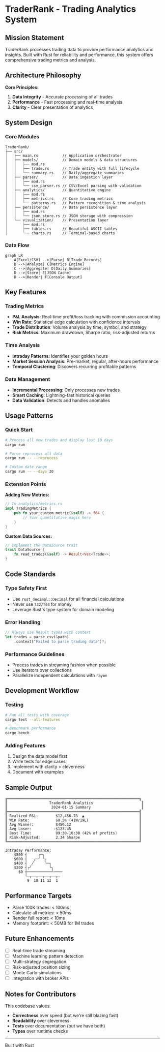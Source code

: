# TraderRank - Trading Analytics System

## Mission Statement

TraderRank processes trading data to provide performance analytics and insights. Built with Rust for reliability and performance, this system offers comprehensive trading metrics and analysis.

## Architecture Philosophy

**Core Principles:**

1. **Data Integrity** - Accurate processing of all trades
2. **Performance** - Fast processing and real-time analysis
3. **Clarity** - Clear presentation of analytics

## System Design

### Core Modules

```
TraderRank/
├── src/
│   ├── main.rs           // Application orchestrator
│   ├── models/           // Domain models & data structures
│   │   ├── mod.rs
│   │   ├── trade.rs      // Trade entity with full lifecycle
│   │   └── summary.rs    // Daily/aggregate summaries
│   ├── parser/           // Data ingestion layer
│   │   ├── mod.rs
│   │   └── csv_parser.rs // CSV/Excel parsing with validation
│   ├── analytics/        // Quantitative engine
│   │   ├── mod.rs
│   │   ├── metrics.rs    // Core trading metrics
│   │   └── patterns.rs   // Pattern recognition & time analysis
│   ├── persistence/      // Data persistence layer
│   │   ├── mod.rs
│   │   └── json_store.rs // JSON storage with compression
│   └── visualization/    // Presentation layer
│       ├── mod.rs
│       ├── tables.rs     // Beautiful ASCII tables
│       └── charts.rs     // Terminal-based charts
```

### Data Flow

```mermaid
graph LR
    A[Excel/CSV] -->|Parse| B[Trade Records]
    B -->|Analyze| C[Metrics Engine]
    C -->|Aggregate| D[Daily Summaries]
    D -->|Store| E[JSON Cache]
    D -->|Render| F[Console Output]
```

## Key Features

### Trading Metrics
- **P&L Analysis**: Real-time profit/loss tracking with commission accounting
- **Win Rate**: Statistical edge calculation with confidence intervals
- **Trade Distribution**: Volume analysis by time, symbol, and strategy
- **Risk Metrics**: Maximum drawdown, Sharpe ratio, risk-adjusted returns

### Time Analysis
- **Intraday Patterns**: Identifies your golden hours
- **Market Session Analysis**: Pre-market, regular, after-hours performance
- **Temporal Clustering**: Discovers recurring profitable patterns

### Data Management
- **Incremental Processing**: Only processes new trades
- **Smart Caching**: Lightning-fast historical queries
- **Data Validation**: Detects and handles anomalies

## Usage Patterns

### Quick Start
```bash
# Process all new trades and display last 10 days
cargo run

# Force reprocess all data
cargo run -- --reprocess

# Custom date range
cargo run -- --days 30
```

### Extension Points

**Adding New Metrics:**
```rust
// In analytics/metrics.rs
impl TradingMetrics {
    pub fn your_custom_metric(&self) -> f64 {
        // Your quantitative magic here
    }
}
```

**Custom Data Sources:**
```rust
// Implement the DataSource trait
trait DataSource {
    fn read_trades(&self) -> Result<Vec<Trade>>;
}
```

## Code Standards

### Type Safety First
- Use `rust_decimal::Decimal` for all financial calculations
- Never use `f32/f64` for money
- Leverage Rust's type system for domain modeling

### Error Handling
```rust
// Always use Result types with context
let trades = parse_csv(&path)
    .context("Failed to parse trading data")?;
```

### Performance Guidelines
- Process trades in streaming fashion when possible
- Use iterators over collections
- Parallelize independent calculations with `rayon`

## Development Workflow

### Testing
```bash
# Run all tests with coverage
cargo test --all-features

# Benchmark performance
cargo bench
```

### Adding Features
1. Design the data model first
2. Write tests for edge cases
3. Implement with clarity > cleverness
4. Document with examples

## Sample Output

```
╔════════════════════════════════════════════════════════════╗
║                   TraderRank Analytics                      ║
║                    2024-01-15 Summary                       ║
╠════════════════════════════════════════════════════════════╣
║ Realized P&L:        $12,456.78  ▲                         ║
║ Win Rate:            68.5% (41W/19L)                       ║
║ Avg Winner:          $456.12                               ║
║ Avg Loser:          -$123.45                               ║
║ Best Time:           09:30-10:30 (42% of profits)          ║
║ Risk-Adjusted:       2.34 Sharpe                           ║
╚════════════════════════════════════════════════════════════╝

Intraday Performance:
    $800 ┤     ╭─╮
    $600 ┤   ╭─╯ ╰╮
    $400 ┤  ╱     ╰─╮
    $200 ┤╭╯        ╰╮
      $0 ┼───────────╯────
         └─┬──┬──┬──┬──┬─
          9  10 11 12  1
```

## Performance Targets

- Parse 100K trades: < 100ms
- Calculate all metrics: < 50ms
- Render full report: < 10ms
- Memory footprint: < 50MB for 1M trades

## Future Enhancements

- [ ] Real-time trade streaming
- [ ] Machine learning pattern detection
- [ ] Multi-strategy segregation
- [ ] Risk-adjusted position sizing
- [ ] Monte Carlo simulations
- [ ] Integration with broker APIs

## Notes for Contributors

This codebase values:
- **Correctness** over speed (but we're still blazing fast)
- **Readability** over cleverness
- **Tests** over documentation (but we have both)
- **Types** over runtime checks

---

Built with Rust